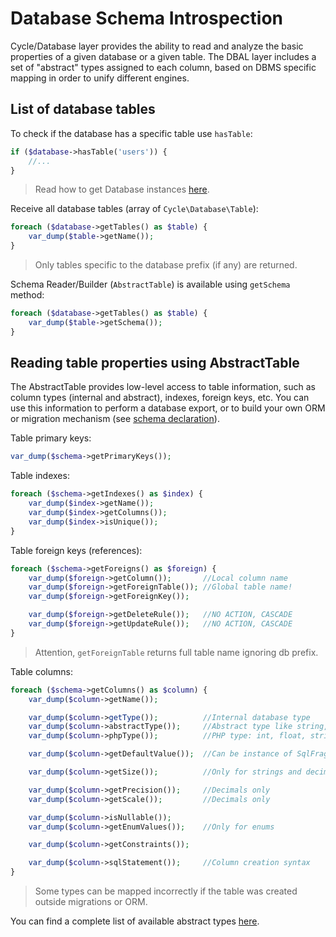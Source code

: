 # Database Schema Introspection

Cycle/Database layer provides the ability to read and analyze the basic properties of a given database or a given table.
The DBAL layer includes a set of "abstract" types assigned to each column, based on DBMS specific mapping in order to
unify different engines.

## List of database tables

To check if the database has a specific table use `hasTable`:

```php
if ($database->hasTable('users')) {
    //...
}
```

> Read how to get Database instances [here](/docs/en/database/access.md).

Receive all database tables (array of `Cycle\Database\Table`):

```php
foreach ($database->getTables() as $table) {
    var_dump($table->getName());
}
```

> Only tables specific to the database prefix (if any) are returned.

Schema Reader/Builder (`AbstractTable`) is available using `getSchema` method:

```php
foreach ($database->getTables() as $table) {
    var_dump($table->getSchema());
}
```

## Reading table properties using AbstractTable

The AbstractTable provides low-level access to table information, such as column types (internal and abstract), indexes,
foreign keys, etc. You can use this information to perform a database export, or to build your own ORM or migration
mechanism (see [schema declaration](/docs/en/database/declaration.md)).

Table primary keys:

```php
var_dump($schema->getPrimaryKeys());
```

Table indexes:

```php
foreach ($schema->getIndexes() as $index) {
    var_dump($index->getName());
    var_dump($index->getColumns());
    var_dump($index->isUnique());
}
```

Table foreign keys (references):

```php
foreach ($schema->getForeigns() as $foreign) {
    var_dump($foreign->getColumn());       //Local column name
    var_dump($foreign->getForeignTable()); //Global table name!
    var_dump($foreign->getForeignKey());

    var_dump($foreign->getDeleteRule());   //NO ACTION, CASCADE
    var_dump($foreign->getUpdateRule());   //NO ACTION, CASCADE
}
```

> Attention, `getForeignTable` returns full table name ignoring db prefix.

Table columns:

```php
foreach ($schema->getColumns() as $column) {
    var_dump($column->getName());

    var_dump($column->getType());          //Internal database type
    var_dump($column->abstractType());     //Abstract type like string, bigInt, enum, text and etc.
    var_dump($column->phpType());          //PHP type: int, float, string, bool

    var_dump($column->getDefaultValue());  //Can be instance of SqlFragment

    var_dump($column->getSize());          //Only for strings and decimal values

    var_dump($column->getPrecision());     //Decimals only
    var_dump($column->getScale());         //Decimals only

    var_dump($column->isNullable());
    var_dump($column->getEnumValues());    //Only for enums

    var_dump($column->getConstraints());

    var_dump($column->sqlStatement());     //Column creation syntax
}
```

> Some types can be mapped incorrectly if the table was created outside migrations or ORM.

You can find a complete list of available abstract types [here](/docs/en/database/declaration.md).
